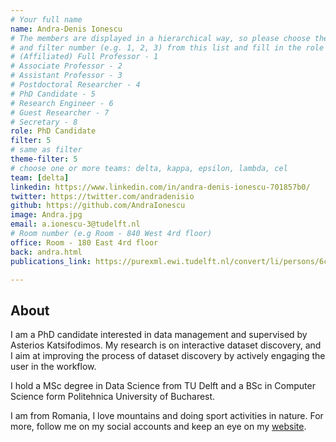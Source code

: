 ```yaml
---
# Your full name
name: Andra-Denis Ionescu
# The members are displayed in a hierarchical way, so please choose the role (e.g. Full Professor, Assistant Professor etc)
# and filter number (e.g. 1, 2, 3) from this list and fill in the role and filter from below:
# (Affiliated) Full Professor - 1
# Associate Professor - 2
# Assistant Professor - 3
# Postdoctoral Researcher - 4
# PhD Candidate - 5
# Research Engineer - 6
# Guest Researcher - 7
# Secretary - 8
role: PhD Candidate
filter: 5
# same as filter
theme-filter: 5
# choose one or more teams: delta, kappa, epsilon, lambda, cel
team: [delta]
linkedin: https://www.linkedin.com/in/andra-denis-ionescu-701857b0/
twitter: https://twitter.com/andradenisio
github: https://github.com/AndraIonescu
image: Andra.jpg
email: a.ionescu-3@tudelft.nl
# Room number (e.g Room - 840 West 4rd floor)
office: Room - 180 East 4rd floor
back: andra.html
publications_link: https://purexml.ewi.tudelft.nl/convert/li/persons/6c249f57-c88f-45f5-85ff-55b0bfed4c8e

---
```


## About
I am a PhD candidate interested in data management and supervised by 
Asterios Katsifodimos. My research is on interactive dataset discovery,
and I aim at improving the process of dataset discovery by actively
engaging the user in the workflow. 

I hold a MSc degree in Data Science from TU Delft and a BSc in 
Computer Science form Politehnica University of Bucharest. 

I am from Romania, I love mountains and doing sport activities in nature. 
For more, follow me on my social accounts and keep an eye on my
[website](https://andraionescu.github.io).
